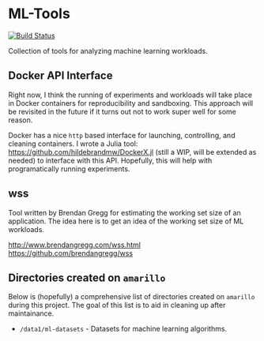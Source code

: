 # ML-Tools

[![Build Status](https://travis-ci.org/darchr/ml-tools.svg?branch=master)](https://travis-ci.org/darchr/ml-tools)

Collection of tools for analyzing machine learning workloads.

## Docker API Interface
Right now, I think the running of experiments and workloads will take place in Docker 
containers for reproducibility and sandboxing. This approach will be revisited in the future
if it turns out not to work super well for some reason.

Docker has a nice `http` based interface for launching, controlling, and cleaning containers.
I wrote a Julia tool: <https://github.com/hildebrandmw/DockerX.jl> (still a WIP, will be 
extended as needed) to interface with this API. Hopefully, this will help with 
programatically running experiments.

## wss

Tool written by Brendan Gregg for estimating the working set size of an application.
The idea here is to get an idea of the working set size of ML workloads.

<http://www.brendangregg.com/wss.html>
<https://github.com/brendangregg/wss>

## Directories created on `amarillo`

Below is (hopefully) a comprehensive list of directories created on `amarillo` during
this project. The goal of this list is to aid in cleaning up after maintainance.

* `/data1/ml-datasets` - Datasets for machine learning algorithms.

